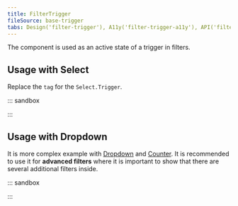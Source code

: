 ```yaml
---
title: FilterTrigger
fileSource: base-trigger
tabs: Design('filter-trigger'), A11y('filter-trigger-a11y'), API('filter-trigger-api'), Example('filter-trigger-code'), Changelog('filter-trigger-changelog')
---
```


The component is used as an active state of a trigger in filters.

## Usage with Select

Replace the `tag` for the `Select.Trigger`.

::: sandbox

<script lang="tsx">
  export Demo from './examples/usage_with_select.tsx';
</script>

:::

## Usage with Dropdown

It is more complex example with [Dropdown](/components/dropdown/dropdown) and [Counter](/components/counter/counter). It is recommended to use it for **advanced filters** where it is important to show that there are several additional filters inside.

::: sandbox

<script lang="tsx">
  export Demo from './examples/usage_with_dropdown.tsx';
</script>

:::
